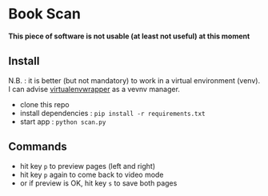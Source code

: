 # Book Scan

**This piece of software is not usable (at least not useful) at this moment**

## Install

N.B. : it is better (but not mandatory) to work in a virtual environment (venv). I can advise [virtualenvwrapper](https://pypi.org/project/virtualenvwrapper/) as a vevnv manager.

- clone this repo
- install dependencies : `pip install -r requirements.txt`
- start app : `python scan.py`

## Commands

- hit key `p` to preview pages (left and right)
- hit key `p` again to come back to video mode
- or if preview is OK, hit key `s` to save both pages
